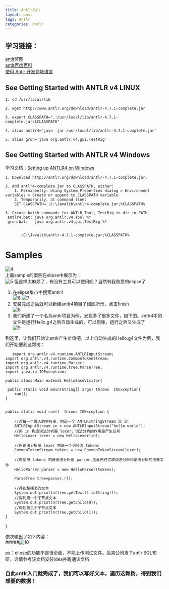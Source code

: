 ```yaml
---
title: Antlr入门
layout: post
tags: Antlr
categories: antlr
---
```

## 学习链接：  
[antlr官网](http://www.antlr.org/)  
[antlr百度百科](https://baike.baidu.com/item/antlr/9368750?fr=aladdin)  
[使用 Antlr 开发领域语言 ](https://www.ibm.com/developerworks/cn/java/j-lo-antlr/)   
## See Getting Started with ANTLR v4 LINUX

    1. cd /usr/local/lib 

    2. wget http://www.antlr.org/download/antlr-4.7.1-complete.jar  

    3. export CLASSPATH=".:/usr/local/lib/antlr-4.7.1-complete.jar:$CLASSPATH"
    
    4. alias antlr4='java -jar /usr/local/lib/antlr-4.7.1-complete.jar'
    
    5. alias grun='java org.antlr.v4.gui.TestRig'   

## See Getting Started with ANTLR v4 Windows
学习文档：[Setting up ANTLR4 on Windows](https://levlaz.org/setting-up-antlr4-on-windows/)

    1. Download http://antlr.org/download/antlr-4.7.1-complete.jar.  

    2. Add antlr4-complete.jar to CLASSPATH, either:
        1. Permanently: Using System Properties dialog > Environment variables > Create or append to CLASSPATH variable
        2. Temporarily, at command line:
        SET CLASSPATH=.;C:\Javalib\antlr4-complete.jar;%CLASSPATH%  
        
    3. Create batch commands for ANTLR Tool, TestRig in dir in PATH
     antlr4.bat: java org.antlr.v4.Tool %*
     grun.bat:   java org.antlr.v4.gui.TestRig %*
     
     
     ‪     .;C:\Javalib\antlr-4.7.1-complete.jar;%CLASSPATH%   
     
# Samples

![4](http://p1vuoao0b.bkt.clouddn.com/JekyllWriter/4.png)  
上面sample的案例在elipse中展示为：    
![5](http://p1vuoao0b.bkt.clouddn.com/JekyllWriter/5.png) 
但这样太麻烦了，有没有工具可以使用呢？当然有我熟悉的elipse了
1. 在elipse集市中搜索antlr4  
![6](http://p1vuoao0b.bkt.clouddn.com/JekyllWriter/6.png)
![7](http://p1vuoao0b.bkt.clouddn.com/JekyllWriter/7.png)
2. 安装完成之后就可以新建antlr4项目了如图所示，点击finish  
![8](http://p1vuoao0b.bkt.clouddn.com/JekyllWriter/8.png)
3. 我们新建了一个名为antlr项目为例，发现多了很多文件，如下图。antlr4中的文件是运行Hello.g4之后自动生成的，可以删除，运行之后又生成了  
![9](http://p1vuoao0b.bkt.clouddn.com/JekyllWriter/9.png)

到这里，让我们开始让antlr产生价值吧，以上自动生成的Hello.g4文件为例，我们开始便利这颗树： 
 

 
       import org.antlr.v4.runtime.ANTLRInputStream;
    import org.antlr.v4.runtime.CommonTokenStream;
    import org.antlr.v4.runtime.Parser;
    import org.antlr.v4.runtime.tree.ParseTree;
    import java.io.IOException;

    public class Main extends HelloBaseVisitor{

     public static void main(String[] args) throws  IOException{
        run();
    }


    public static void run()  throws IOException {

        //对每一个输入的字符串，构造一个 ANTLRStringStream 流 in
        ANTLRInputStream in = new ANTLRInputStream("hello world");
        //用 in 构造词法分析器 lexer，词法分析的作用是产生记号
        HelloLexer lexer = new HelloLexer(in);

        //用词法分析器 lexer 构造一个记号流 tokens
        CommonTokenStream tokens = new CommonTokenStream(lexer);

        //再使用 tokens 构造语法分析器 parser,至此已经完成词法分析和语法分析的准备工作
        HelloParser parser = new HelloParser(tokens);

        ParseTree tree=parser.r();

        //得到整棵书的文本
        System.out.println(tree.getText().toString());
        //得到第一个子节点文本
        System.out.println(tree.getChild(0));
        //得到第二个子节点文本
        System.out.println(tree.getChild(1));
    }
}  
  
依次输出了如下内容：  
#####![10](http://p1vuoao0b.bkt.clouddn.com/JekyllWriter/10.png)


 ps：elipse的功能不是很全面，不能上传测试文件。后来公司发了antlr SQL预研，详情参考该文档安装idea并跑通该文档  
### 自此antlr入门就完成了，我们可以写好文本，遍历这颗树，得到我们想要的数据！